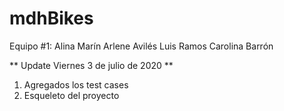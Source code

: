 # mdhBikes
Equipo #1:
Alina Marín
Arlene Avilés
Luis Ramos
Carolina Barrón

** Update Viernes 3 de julio de 2020 **

1) Agregados los test cases
2) Esqueleto del proyecto
